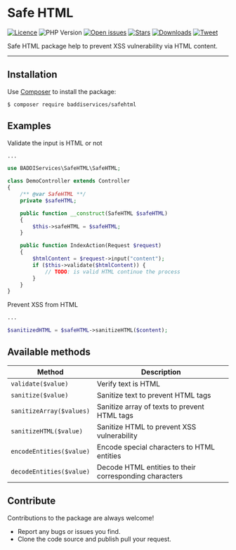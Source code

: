 # Safe HTML

[![Licence](https://img.shields.io/github/license/baddiservices/safe-html?logo=MIT)](./LICENSE)
![PHP Version](https://img.shields.io/packagist/php-v/baddiservices/safehtml)
[![Open issues](https://img.shields.io/github/issues-raw/baddiservices/safe-html)](https://github.com/baddiservices/safe-html/issues?q=is%3Aissue+is%3Aopen)
[![Stars](https://img.shields.io/github/stars/baddiservices/safe-html)](https://github.com/baddiservices/safe-html/stargazers)
[![Downloads](https://img.shields.io/packagist/dm/baddiservices/safehtml)](https://packagist.org/packages/baddiservices/safehtml)
[![Tweet](https://img.shields.io/twitter/url?style=social&url=https%3A%2F%2Fgithub.com%2Fbaddiservices%2Fsafe-html)](https://twitter.com/intent/tweet?text=Wow:&url=https://github.com/baddiservices/safe-html)

Safe HTML package help to prevent XSS vulnerability via HTML content.

---

Installation
------------

Use [Composer](https://getcomposer.org/) to install the package:

```
$ composer require baddiservices/safehtml
```

Examples
--------

Validate the input is HTML or not
```php
...

use BADDIServices\SafeHTML\SafeHTML;

class DemoController extends Controller
{
    /** @var SafeHTML **/
    private $safeHTML;

    public function __construct(SafeHTML $safeHTML)
    {
        $this->safeHTML = $safeHTML;
    }

    public function IndexAction(Request $request)
    {
        $htmlContent = $request->input("content");
        if ($this->validate($htmlContent)) {
            // TODO: is valid HTML continue the process
        }
    }
}
```

Prevent XSS from HTML
```php
...

$sanitizedHTML = $safeHTML->sanitizeHTML($content);
```

Available methods
-----------------

Method                                                   | Description
-------------------------------------------------------- | --------------------------------------------------
`validate($value)`                                       | Verify text is HTML
`sanitize($value)`                                       | Sanitize text to prevent HTML tags
`sanitizeArray($values)`                                 | Sanitize array of texts to prevent HTML tags
`sanitizeHTML($value)`                                   | Sanitize HTML to prevent XSS vulnerability
`encodeEntities($value)`                                 | Encode special characters to HTML entities
`decodeEntities($value)`                                 | Decode HTML entities to their corresponding characters

Contribute
----------

Contributions to the package are always welcome!

* Report any bugs or issues you find.
* Clone the code source and publish pull your request.